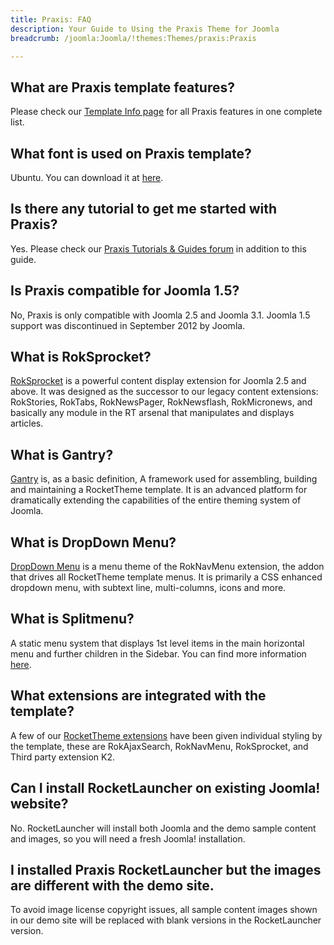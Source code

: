 ```yaml
---
title: Praxis: FAQ
description: Your Guide to Using the Praxis Theme for Joomla
breadcrumb: /joomla:Joomla/!themes:Themes/praxis:Praxis

---
```


What are Praxis template features?
-----
Please check our [Template Info page][features] for all Praxis features in one complete list.

What font is used on Praxis template?
-----
Ubuntu. You can download it at [here][font].

Is there any tutorial to get me started with Praxis?
-----
Yes. Please check our [Praxis Tutorials & Guides forum][forum] in addition to this guide.

Is Praxis compatible for Joomla 1.5?
-----
No, Praxis is only compatible with Joomla 2.5 and Joomla 3.1. Joomla 1.5 support was discontinued in September 2012 by Joomla.

What is RokSprocket?
-----
[RokSprocket][roksprocket] is a powerful content display extension for Joomla 2.5 and above. It was designed as the successor to our legacy content extensions: RokStories, RokTabs, RokNewsPager, RokNewsflash, RokMicronews, and basically any module in the RT arsenal that manipulates and displays articles.

What is Gantry?
-----
[Gantry][gantry] is, as a basic definition, A framework used for assembling, building and maintaining a RocketTheme template. It is an advanced platform for dramatically extending the capabilities of the entire theming system of Joomla.

What is DropDown Menu?
-----
[DropDown Menu][dropdown] is a menu theme of the RokNavMenu extension, the addon that drives all RocketTheme template menus. It is primarily a CSS enhanced dropdown menu, with subtext line, multi-columns, icons and more.

What is Splitmenu?
-----
A static menu system that displays 1st level items in the main horizontal menu and further children in the Sidebar. You can find more information [here][splitmenu].

What extensions are integrated with the template?
-----
A few of our [RocketTheme extensions][extensions] have been given individual styling by the template, these are RokAjaxSearch, RokNavMenu, RokSprocket, and Third party extension K2.

Can I install RocketLauncher on existing Joomla! website?
-----
No. RocketLauncher will install both Joomla and the demo sample content and images, so you will need a fresh Joomla! installation.

I installed Praxis RocketLauncher but the images are different with the demo site.
-----
To avoid image license copyright issues, all sample content images shown in our demo site will be replaced with blank versions in the RocketLauncher version.

[gantry]: http://gantry-framework.org/
[features]: http://demo.rockettheme.com/joomla/praxis/features
[font]: http://www.fontsquirrel.com/fonts/ubuntu
[forum]: http://www.rockettheme.com/forum/index.php?f=782&rb_v=viewforum
[roksprocket]: http://www.rockettheme.com/extensions-joomla/roksprocket
[dropdown]: http://demo.rockettheme.com/joomla/praxis/features/menu-options
[splitmenu]: http://demo.rockettheme.com/joomla/praxis/features/menu-options
[extensions]: http://demo.rockettheme.com/joomla/praxis/features/extensions